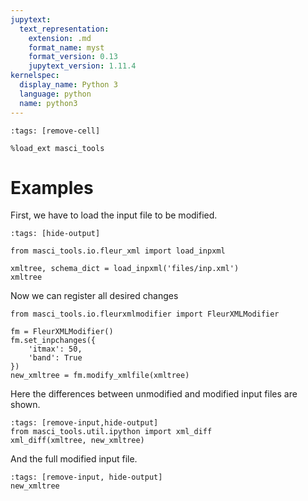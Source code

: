 ```yaml
---
jupytext:
  text_representation:
    extension: .md
    format_name: myst
    format_version: 0.13
    jupytext_version: 1.11.4
kernelspec:
  display_name: Python 3
  language: python
  name: python3
---
```


<!-- Set up pretty XML representations -->
```{code-cell} ipython3
:tags: [remove-cell]

%load_ext masci_tools
```

# Examples

First, we have to load the input file to be modified.
```{code-cell} ipython3
:tags: [hide-output]

from masci_tools.io.fleur_xml import load_inpxml

xmltree, schema_dict = load_inpxml('files/inp.xml')
xmltree
```

Now we can register all desired changes

```{code-cell} ipython3
from masci_tools.io.fleurxmlmodifier import FleurXMLModifier

fm = FleurXMLModifier()
fm.set_inpchanges({
    'itmax': 50,
    'band': True
})
new_xmltree = fm.modify_xmlfile(xmltree)
```
Here the differences between unmodified and modified input files are shown.
```{code-cell} ipython3
:tags: [remove-input,hide-output]
from masci_tools.util.ipython import xml_diff
xml_diff(xmltree, new_xmltree)
```

And the full modified input file.
```{code-cell} ipython3
:tags: [remove-input, hide-output]
new_xmltree
```
